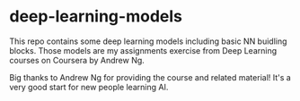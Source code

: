 # deep-learning-models

This repo contains some deep learning models including basic NN buidling blocks. 
Those models are my assignments exercise from Deep Learning courses on Coursera by Andrew Ng.

Big thanks to Andrew Ng for providing the course and related material! It's a very good start for new people learning AI.
